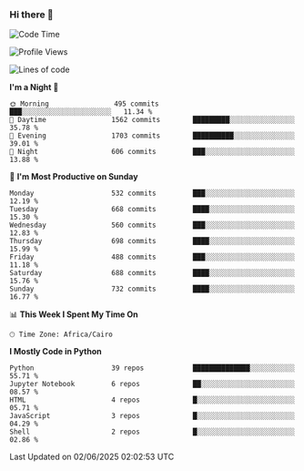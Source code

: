 ### Hi there 👋

<!--
**AMR-KELEG/AMR-KELEG** is a ✨ _special_ ✨ repository because its `README.md` (this file) appears on your GitHub profile.

Here are some ideas to get you started:

- 🔭 I’m currently working on ...
- 🌱 I’m currently learning ...
- 👯 I’m looking to collaborate on ...
- 🤔 I’m looking for help with ...
- 💬 Ask me about ...
- 📫 How to reach me: ...
- 😄 Pronouns: ...
- ⚡ Fun fact: ...
-->

<!--START_SECTION:waka-->
![Code Time](http://img.shields.io/badge/Code%20Time-0%20secs-blue)

![Profile Views](http://img.shields.io/badge/Profile%20Views-4-blue)

![Lines of code](https://img.shields.io/badge/From%20Hello%20World%20I%27ve%20Written-25.7%20million%20lines%20of%20code-blue)

**I'm a Night 🦉** 

```text
🌞 Morning                495 commits         ███░░░░░░░░░░░░░░░░░░░░░░   11.34 % 
🌆 Daytime                1562 commits        █████████░░░░░░░░░░░░░░░░   35.78 % 
🌃 Evening                1703 commits        ██████████░░░░░░░░░░░░░░░   39.01 % 
🌙 Night                  606 commits         ███░░░░░░░░░░░░░░░░░░░░░░   13.88 % 
```
📅 **I'm Most Productive on Sunday** 

```text
Monday                   532 commits         ███░░░░░░░░░░░░░░░░░░░░░░   12.19 % 
Tuesday                  668 commits         ████░░░░░░░░░░░░░░░░░░░░░   15.30 % 
Wednesday                560 commits         ███░░░░░░░░░░░░░░░░░░░░░░   12.83 % 
Thursday                 698 commits         ████░░░░░░░░░░░░░░░░░░░░░   15.99 % 
Friday                   488 commits         ███░░░░░░░░░░░░░░░░░░░░░░   11.18 % 
Saturday                 688 commits         ████░░░░░░░░░░░░░░░░░░░░░   15.76 % 
Sunday                   732 commits         ████░░░░░░░░░░░░░░░░░░░░░   16.77 % 
```


📊 **This Week I Spent My Time On** 

```text
🕑︎ Time Zone: Africa/Cairo
```

**I Mostly Code in Python** 

```text
Python                   39 repos            ██████████████░░░░░░░░░░░   55.71 % 
Jupyter Notebook         6 repos             ██░░░░░░░░░░░░░░░░░░░░░░░   08.57 % 
HTML                     4 repos             █░░░░░░░░░░░░░░░░░░░░░░░░   05.71 % 
JavaScript               3 repos             █░░░░░░░░░░░░░░░░░░░░░░░░   04.29 % 
Shell                    2 repos             █░░░░░░░░░░░░░░░░░░░░░░░░   02.86 % 
```




 Last Updated on 02/06/2025 02:02:53 UTC
<!--END_SECTION:waka-->
